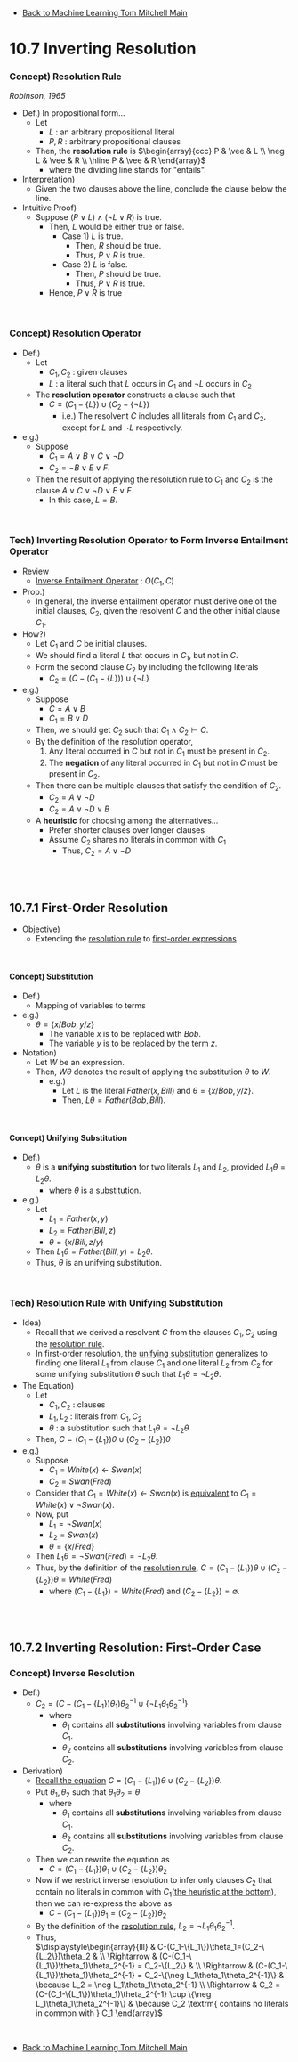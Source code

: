 * [Back to Machine Learning Tom Mitchell Main](../../main.md)

# 10.7 Inverting Resolution

### Concept) Resolution Rule
*Robinson, 1965*
- Def.) In propositional form...
  - Let 
    - $L$ : an arbitrary propositional literal
    - $P, R$ : arbitrary propositional clauses
  - Then, the **resolution rule** is $`\begin{array}{ccc} P & \vee & L \\ \neg L & \vee & R \\ \hline P & \vee & R \end{array}`$
    - where the dividing line stands for "entails".
- Interpretation)
  - Given the two clauses above the line, conclude the clause below the line.
- Intuitive Proof)
  - Suppose $(P \vee L) \wedge (\neg L \vee R)$ is true.
    - Then, $L$ would be either true or false.
      - Case 1) $L$ is true.
        - Then, $R$ should be true.
        - Thus, $P \vee R$ is true.
      - Case 2) $L$ is false.
        - Then, $P$ should be true.
        - Thus, $P \vee R$ is true.
    - Hence, $P \vee R$ is true

<br>

### Concept) Resolution Operator
- Def.)
  - Let 
    - $C_1, C_2$ : given clauses
    - $L$ : a literal such that $L$ occurs in $C_1$ and $\neg L$ occurs in $C_2$
  - The **resolution operator** constructs a clause such that
    - $`C = (C_1-\{L\}) \cup (C_2 - \{\neg L \})`$ 
      - i.e.) The resolvent $C$ includes all literals from $C_1$ and $C_2$, except for $L$ and $\neg L$ respectively.
- e.g.)
  - Suppose
    - $C_1 = A\vee B\vee C\vee \neg D$
    - $C_2 = \neg B\vee E\vee F$.
  - Then the result of applying the resolution rule to $C_1$ and $C_2$ is the clause $A\vee C\vee \neg D\vee E\vee F$.
    - In this case, $L=B$.

<br>

### Tech) Inverting Resolution Operator to Form Inverse Entailment Operator
- Review
  - [Inverse Entailment Operator](../06/note.md#concept-inverse-entailment-operator) : $O(C_1, C)$
- Prop.)
  - In general, the inverse entailment operator must derive one of the initial clauses, $C_2$, given the resolvent $C$ and the other initial clause $C_1$.
- How?)
  - Let $C_1$ and $C$ be initial clauses.
  - We should find a literal $L$ that occurs in $C_1$, but not in $C$.
  - Form the second clause $C_2$ by including the following literals
    - $`C_2 = (C-(C_1-\{L\})) \cup \{\neg L\}`$
- e.g.)
  - Suppose
    - $C = A\vee B$
    - $C_1 = B \vee D$
  - Then, we should get $C_2$ such that $C_1 \wedge C_2 \vdash C$.
  - By the definition of the resolution operator,
    1. Any literal occurred in $C$ but not in $C_1$ must be present in $C_2$.
    2. The **negation** of any literal occurred in $C_1$ but not in $C$ must be present in $C_2$.
  - Then there can be multiple clauses that satisfy the condition of $C_2$.
    - $C_2=A \vee \neg D$
    - $C_2=A \vee \neg D \vee B$
  - A **heuristic** for choosing among the alternatives...
    - Prefer shorter clauses over longer clauses
    - Assume $C_2$ shares no literals in common with $C_1$
      - Thus, $C_2=A \vee \neg D$

<br><br>

## 10.7.1 First-Order Resolution
- Objective)
  - Extending the [resolution rule](#concept-resolution-rule) to [first-order expressions](../02/note.md#concept-first-order-rule).

<br>

#### Concept) Substitution
- Def.)
  - Mapping of variables to terms
- e.g.)
  - $`\theta = \left\{ x/Bob, y/z \right\}`$
    - The variable $x$ is to be replaced with $Bob$. 
    - The variable $y$ is to be replaced by the term $z$.
- Notation)
  - Let $W$ be an expression.
  - Then, $W\theta$ denotes the result of applying the substitution $\theta$ to $W$.
    - e.g.)
      - Let $L$ is the literal $Father(x, Bill)$ and $`\theta = \left\{ x/Bob, y/z \right\}`$.
      - Then, $L\theta = Father(Bob, Bill)$.

<br>

#### Concept) Unifying Substitution
- Def.)
  - $\theta$ is a **unifying substitution** for two literals $L_1$ and $L_2$, provided $L_1\theta = L_2\theta$.
    - where $\theta$ is a [substitution](#concept-substitution).
- e.g.)
  - Let
    - $L_1=Father(x,y)$
    - $L_2=Father(Bill,z)$
    - $`\theta=\{x/Bill,z/y\}`$
  - Then $L_1\theta = Father(Bill, y) =L_2\theta$.
  - Thus, $\theta$ is an unifying substitution.

<br>

### Tech) Resolution Rule with Unifying Substitution
- Idea)
  - Recall that we derived a resolvent $C$ from the clauses $C_1, C_2$ using the [resolution rule](#concept-resolution-rule).
  - In first-order resolution, the [unifying substitution](#concept-unifying-substitution) generalizes to finding one literal $L_1$ from clause $C_1$ and one literal $L_2$ from $C_2$ for some unifying substitution $\theta$ such that $L_1\theta = \neg L_2\theta$.
- The Equation)
  - Let
    - $C_1, C_2$ : clauses
    - $L_1, L_2$ : literals from $C_1, C_2$
    - $\theta$ : a substitution such that $L_1\theta = \neg L_2 \theta$
  - Then, $`C=(C_1-\{L_1\})\theta \cup (C_2-\{L_2\})\theta`$
- e.g.)
  - Suppose
    - $C_1=White(x)\leftarrow Swan(x)$
    - $C_2=Swan(Fred)$
  - Consider that $C_1=White(x)\leftarrow Swan(x)$ is [equivalent](../04/pf.md) to $C_1=White(x) \vee \neg Swan(x)$.
  - Now, put 
    - $L_1 = \neg Swan(x)$
    - $L_2 = Swan(x)$
    - $`\theta=\{x/Fred\}`$
  - Then $L_1\theta = \neg Swan(Fred) = \neg L_2\theta$.
  - Thus, by the definition of the [resolution rule](#concept-resolution-operator), $`C = (C_1-\{L_1\})\theta \cup (C_2-\{L_2\})\theta = White(Fred)`$
    - where $(C_1-\{L_1\}) = White(Fred)$ and $(C_2-\{L_2\}) = \emptyset$.

<br><br>

## 10.7.2 Inverting Resolution: First-Order Case
### Concept) Inverse Resolution
- Def.)
  - $`C_2 = \left(C-\left(C_1-\{L_1\}\right)\theta_1\right)\theta_2^{-1} \cup \{\neg L_1 \theta_1 \theta_2^{-1}\}`$
    - where 
      - $\theta_1$ contains all **substitutions** involving variables from clause $C_1$.
      - $\theta_2$ contains all **substitutions** involving variables from clause $C_2$.
- Derivation)
  - [Recall the equation](#tech-resolution-rule-with-unifying-substitution) $`C=(C_1-\{L_1\})\theta \cup (C_2-\{L_2\})\theta`$.
  - Put $\theta_1, \theta_2$ such that $\theta_1\theta_2 = \theta$
    - where 
      - $\theta_1$ contains all **substitutions** involving variables from clause $C_1$.
      - $\theta_2$ contains all **substitutions** involving variables from clause $C_2$.
  - Then we can rewrite the equation as
    - $`C=(C_1-\{L_1\})\theta_1 \cup (C_2-\{L_2\})\theta_2`$
  - Now if we restrict inverse resolution to infer only clauses $C_2$ that contain no literals in common with $C_1$([the heuristic at the bottom](#tech-inverting-resolution-operator-to-form-inverse-entailment-operator)), then we can re-express the above as 
    - $`C-(C_1-\{L_1\})\theta_1=(C_2-\{L_2\})\theta_2`$
  - By the definition of the [resolution rule](#concept-resolution-operator), $L_2 = \neg L_1\theta_1\theta_2^{-1}$.
  - Thus,   
    $`\displaystyle\begin{array}{lll} & C-(C_1-\{L_1\})\theta_1=(C_2-\{L_2\})\theta_2 & \\ \Rightarrow & (C-(C_1-\{L_1\})\theta_1)\theta_2^{-1} = C_2-\{L_2\} & \\ \Rightarrow & (C-(C_1-\{L_1\})\theta_1)\theta_2^{-1} = C_2-\{\neg L_1\theta_1\theta_2^{-1}\} & \because L_2 = \neg L_1\theta_1\theta_2^{-1} \\ \Rightarrow & C_2 = (C-(C_1-\{L_1\})\theta_1)\theta_2^{-1} \cup \{\neg L_1\theta_1\theta_2^{-1}\} & \because C_2 \textrm{ contains no literals in common with } C_1 \end{array}`$



<br>

* [Back to Machine Learning Tom Mitchell Main](../../main.md)